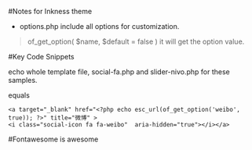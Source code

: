 #Notes for Inkness theme
* options.php include all options for customization.
> of_get_option( $name, $default = false )
it will get the option value.

#Key Code Snippets
> <?php get_template_part('social', 'fa'); ?> 
  <?php get_template_part('slider', 'nivo'); ?>
  echo whole template file, social-fa.php and slider-nivo.php for these samples.
> <?php get_template_part('sidebar', 'footer'); ?>
   equals
  <?php get_sidebar('footer'); ?>
>  <?php if ( of_get_option('weibo', true) != "") { ?>
	<a target="_blank" href="<?php echo esc_url(of_get_option('weibo', true)); ?>" title="微博" >
    <i class="social-icon fa fa-weibo"  aria-hidden="true"></i></a>
<?php } ?>


#Fontawesome is awesome